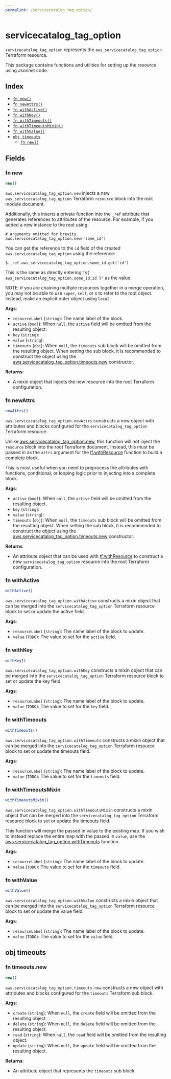 ```yaml
---
permalink: /servicecatalog_tag_option/
---
```


# servicecatalog_tag_option

`servicecatalog_tag_option` represents the `aws_servicecatalog_tag_option` Terraform resource.



This package contains functions and utilities for setting up the resource using Jsonnet code.


## Index

* [`fn new()`](#fn-new)
* [`fn newAttrs()`](#fn-newattrs)
* [`fn withActive()`](#fn-withactive)
* [`fn withKey()`](#fn-withkey)
* [`fn withTimeouts()`](#fn-withtimeouts)
* [`fn withTimeoutsMixin()`](#fn-withtimeoutsmixin)
* [`fn withValue()`](#fn-withvalue)
* [`obj timeouts`](#obj-timeouts)
  * [`fn new()`](#fn-timeoutsnew)

## Fields

### fn new

```ts
new()
```


`aws.servicecatalog_tag_option.new` injects a new `aws_servicecatalog_tag_option` Terraform `resource`
block into the root module document.

Additionally, this inserts a private function into the `_ref` attribute that generates references to attributes of the
resource. For example, if you added a new instance to the root using:

    # arguments omitted for brevity
    aws.servicecatalog_tag_option.new('some_id')

You can get the reference to the `id` field of the created `aws.servicecatalog_tag_option` using the reference:

    $._ref.aws_servicecatalog_tag_option.some_id.get('id')

This is the same as directly entering `"${ aws_servicecatalog_tag_option.some_id.id }"` as the value.

NOTE: if you are chaining multiple resources together in a merge operation, you may not be able to use `super`, `self`,
or `$` to refer to the root object. Instead, make an explicit outer object using `local`.

**Args**:
  - `resourceLabel` (`string`): The name label of the block.
  - `active` (`bool`):  When `null`, the `active` field will be omitted from the resulting object.
  - `key` (`string`): 
  - `value` (`string`): 
  - `timeouts` (`obj`):  When `null`, the `timeouts` sub block will be omitted from the resulting object. When setting the sub block, it is recommended to construct the object using the [aws.servicecatalog_tag_option.timeouts.new](#fn-servicecatalogtagoptiontimeoutsnew) constructor.

**Returns**:
- A mixin object that injects the new resource into the root Terraform configuration.


### fn newAttrs

```ts
newAttrs()
```


`aws.servicecatalog_tag_option.newAttrs` constructs a new object with attributes and blocks configured for the `servicecatalog_tag_option`
Terraform resource.

Unlike [aws.servicecatalog_tag_option.new](#fn-servicecatalogtagoptionnew), this function will not inject the `resource`
block into the root Terraform document. Instead, this must be passed in as the `attrs` argument for the
[tf.withResource](https://github.com/tf-libsonnet/core/tree/main/docs#fn-withresource) function to build a complete block.

This is most useful when you need to preprocess the attributes with functions, conditional, or looping logic prior to
injecting into a complete block.

**Args**:
  - `active` (`bool`):  When `null`, the `active` field will be omitted from the resulting object.
  - `key` (`string`): 
  - `value` (`string`): 
  - `timeouts` (`obj`):  When `null`, the `timeouts` sub block will be omitted from the resulting object. When setting the sub block, it is recommended to construct the object using the [aws.servicecatalog_tag_option.timeouts.new](#fn-servicecatalogtagoptiontimeoutsnew) constructor.

**Returns**:
  - An attribute object that can be used with [tf.withResource](https://github.com/tf-libsonnet/core/tree/main/docs#fn-withresource) to construct a new `servicecatalog_tag_option` resource into the root Terraform configuration.


### fn withActive

```ts
withActive()
```

`aws.servicecatalog_tag_option.withActive` constructs a mixin object that can be merged into the `servicecatalog_tag_option`
Terraform resource block to set or update the active field.



**Args**:
  - `resourceLabel` (`string`): The name label of the block to update.
  - `value` (`TODO`): The value to set for the `active` field.


### fn withKey

```ts
withKey()
```

`aws.servicecatalog_tag_option.withKey` constructs a mixin object that can be merged into the `servicecatalog_tag_option`
Terraform resource block to set or update the key field.



**Args**:
  - `resourceLabel` (`string`): The name label of the block to update.
  - `value` (`TODO`): The value to set for the `key` field.


### fn withTimeouts

```ts
withTimeouts()
```

`aws.servicecatalog_tag_option.withTimeouts` constructs a mixin object that can be merged into the `servicecatalog_tag_option`
Terraform resource block to set or update the timeouts field.



**Args**:
  - `resourceLabel` (`string`): The name label of the block to update.
  - `value` (`TODO`): The value to set for the `timeouts` field.


### fn withTimeoutsMixin

```ts
withTimeoutsMixin()
```

`aws.servicecatalog_tag_option.withTimeoutsMixin` constructs a mixin object that can be merged into the `servicecatalog_tag_option`
Terraform resource block to set or update the timeouts field.

This function will merge the passed in value to the existing map. If you wish
to instead replace the entire map with the passed in `value`, use the [aws.servicecatalog_tag_option.withTimeouts](TODO)
function.


**Args**:
  - `resourceLabel` (`string`): The name label of the block to update.
  - `value` (`TODO`): The value to set for the `timeouts` field.


### fn withValue

```ts
withValue()
```

`aws.servicecatalog_tag_option.withValue` constructs a mixin object that can be merged into the `servicecatalog_tag_option`
Terraform resource block to set or update the value field.



**Args**:
  - `resourceLabel` (`string`): The name label of the block to update.
  - `value` (`TODO`): The value to set for the `value` field.


## obj timeouts



### fn timeouts.new

```ts
new()
```


`aws.servicecatalog_tag_option.timeouts.new` constructs a new object with attributes and blocks configured for the `timeouts`
Terraform sub block.



**Args**:
  - `create` (`string`):  When `null`, the `create` field will be omitted from the resulting object.
  - `delete` (`string`):  When `null`, the `delete` field will be omitted from the resulting object.
  - `read` (`string`):  When `null`, the `read` field will be omitted from the resulting object.
  - `update` (`string`):  When `null`, the `update` field will be omitted from the resulting object.

**Returns**:
  - An attribute object that represents the `timeouts` sub block.
